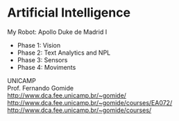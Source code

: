 # Artificial Intelligence

My Robot:
Apollo Duke de Madrid I

- Phase 1: Vision 
- Phase 2: Text Analytics and NPL
- Phase 3: Sensors 
- Phase 4: Moviments




UNICAMP<BR>
Prof. Fernando Gomide<BR>
http://www.dca.fee.unicamp.br/~gomide/<BR>
http://www.dca.fee.unicamp.br/~gomide/courses/EA072/<BR>
http://www.dca.fee.unicamp.br/~gomide/courses/<BR>


